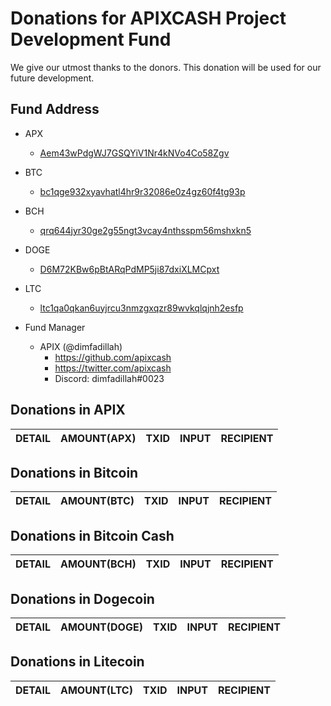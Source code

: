 # Donations for APIXCASH Project Development Fund
We give our utmost thanks to the donors. This donation will be used for our future development.

## Fund Address
- APX
  * [Aem43wPdgWJ7GSQYiV1Nr4kNVo4Co58Zgv](https://explorer.apix.cash/address/Aem43wPdgWJ7GSQYiV1Nr4kNVo4Co58Zgv)    
- BTC
  * [bc1qge932xyavhatl4hr9r32086e0z4gz60f4tg93p](https://blockstream.info/address/bc1qge932xyavhatl4hr9r32086e0z4gz60f4tg93p)
- BCH
  * [qrq644jyr30ge2g55ngt3vcay4nthsspm56mshxkn5](https://blockchair.com/bitcoin-cash/address/qrq644jyr30ge2g55ngt3vcay4nthsspm56mshxkn5)
- DOGE
  * [D6M72KBw6pBtARqPdMP5ji87dxiXLMCpxt](https://dogechain.info/address/D6M72KBw6pBtARqPdMP5ji87dxiXLMCpxt)  
- LTC
  * [ltc1qa0qkan6uyjrcu3nmzgxqzr89wvkqlqjnh2esfp](https://blockchair.com/litecoin/address/ltc1qa0qkan6uyjrcu3nmzgxqzr89wvkqlqjnh2esfp)  

- Fund Manager
  * APIX (@dimfadillah)
    - https://github.com/apixcash
    - https://twitter.com/apixcash
	- Discord: dimfadillah#0023

## Donations in APIX
DETAIL | AMOUNT(APX) | TXID | INPUT | RECIPIENT | 
--|--|--|--|--| 

## Donations in Bitcoin
DETAIL | AMOUNT(BTC) | TXID | INPUT | RECIPIENT | 
--|--|--|--|--| 

## Donations in Bitcoin Cash
DETAIL | AMOUNT(BCH) | TXID | INPUT | RECIPIENT | 
--|--|--|--|--| 

## Donations in Dogecoin
DETAIL | AMOUNT(DOGE) | TXID | INPUT | RECIPIENT | 
--|--|--|--|--| 

## Donations in Litecoin
DETAIL | AMOUNT(LTC) | TXID | INPUT | RECIPIENT | 
--|--|--|--|--| 
